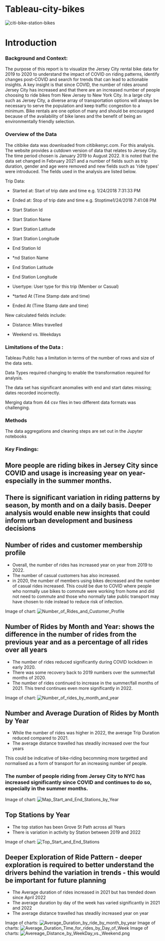 
# Tableau-city-bikes

![citi-bike-station-bikes](citi-bike-station-bikes.jpg)

# Introduction


### Background and Context:

The purpose of this report is to visualize the Jersey City rental bike data for 2019 to 2020 to understand the impact of COVID on riding patterns, identify changes post-COVID and search for trends that can lead to actionable insights. A key insight is that since COVID, the number of rides around Jersey City has increased and that there are an increased number of people choosing to ride bikes from New Jersey to New York City. In a large city such as Jersey City, a diverse array of transportation options will always be necessary to serve the population and keep traffic congestion to a minimum. Bike rentals are one option of many and should be encouraged because of the availability of bike lanes and the benefit of being an environmentally friendly selection.

### Overview of the Data              

The citibike data was downloaded from citibikenyc.com. For this analysis. The website provides a cutdown version of data that relates to Jersey City. The time period chosen is January 2019 to August 2022. It is noted that the data set changed in February 2021 and a number of fields such as trip duration, gender and age were removed and new fields such as 'ride types' were introduced. The fields used in the analysis are listed below.

Trip Data:

* Started at: Start of trip date and time e.g. 1/24/2018 7:31:33 PM

* Ended at: Stop of trip date and time e.g. Stoptime1/24/2018 7:41:08 PM

* Start Station Id

* Start Station Name

* Start Station Latitude

* Start Station Longitude

* End Station Id

* *nd Station Name

* End Station Latitude

* End Station Longitude

* Usertype: User type for this trip (Member or Casual)

* *tarted At (Time Stamp date and time)

* Ended At (Time Stamp date and time)

New calculated fields include:

* Distance: Miles travelled 

* Weekend vs. Weekdays

### Limitations of the Data :

Tableau Public has a limitation in terms of the number of rows and size of the data sets. 

Data Types required changing to enable the transformation required for analysis.

The data set has significant anomalies with end and start dates missing; dates recorded incorrectly. 

Merging data from 44 csv files in two different data formats was challenging. 

### Methods 

The data aggregations and cleaning steps are set out in the Jupyter notebooks 

### Key Findings: 

## More people are riding bikes in Jersey City since COVID and usage is increasing year on year- especially in the summer months.
## There is significant variation in riding patterns by season, by month and on a daily basis. Deeper analysis would enable new insights that could inform urban development and business decisions

## Number of rides and customer membership profile 

* Overall, the number of rides has increased year on year from 2019 to 2022.
* The number of casual customers has also increased.
* in 2020, the number of members using bikes decreased and the number of casual rides increased. This could be due to COVID where people who normally use bikes to commute were working from home and did not need to commute and those who normally take public transport may have chosen to ride instead to reduce risk of infection.

Image of chart: ![Number_of_Rides_and_Customer_Profile](Number_of_Rides_and_Customer_Profile.png)

## Number of Rides by Month and Year: shows the difference in the number of rides from the previous year and as a percentage of all rides over all years

* The number of rides reduced significantly during COVID lockdown in early 2020.
* There was some recovery back to 2019 numbers over the summer/fall months of 2020.
* The number of rides continued to increase in the summer/fall months of 2021. This trend continues even more significantly in 2022.

Image of chart: ![Number_of_rides_by_month_and_year](Number_of_rides_by_month_and_year.png)

## Number and Average Duration of Rides by Month by Year

* While the number of rides was higher in 2022, the average Trip Duration reduced compared to 2021. 
* The average distance travelled has steadily increased over the four years 

This could be indicative of bike-riding becomming more targetted and normalised as a form of transport for an increasing number of people.

### The number of people riding from Jersey City to NYC has increased significantly since COVID and continues to do so, especially in the summer months.
Image of chart: ![Map_Start_and_End_Stations_by_Year](Map_Start_and_End_Stations_by_Year.png)

## Top Stations by Year 

* The top station has been Grove St Path across all Years 
* There is variation in activity by Station between 2019 and 2022 

Image of chart: ![Top_Start_and_End_Stations](Top_Start_and_End_Stations.png)

## Deeper Exploration of Ride Pattern - deeper exploration is required to better understand the drivers behind the variation in trends - this would be important for future planning 

* The Average duration of rides increased in 2021 but has trended down since April 2022
* The average duration by day of the week has varied significantly in 2021 and 2022  
* The average distance travelled has steadily increased year on year 

Image of charts: ![Average_Duration_by_ride_by_month_by_year](Average_Duration_by_ride_by_month_by_year.png)
Image of charts: ![Average_Duration_Time_for_rides_by_Day_of_Week](Average_Duration_Time_for_rides_by_Day_of_Week.png)
Image of charts: ![Avereage_Distance_by_WeekDay_vs._Weekend.png](Avereage_Distance_by_WeekDay_vs._Weekend.png)



